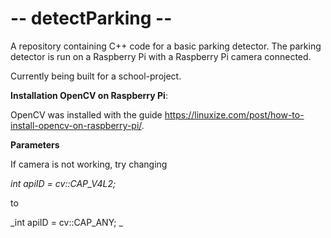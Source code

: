 # -- detectParking --

A repository containing C++ code for a basic parking detector. The parking detector is run on a Raspberry Pi with a Raspberry Pi camera connected.

Currently being built for a school-project.

**Installation OpenCV on Raspberry Pi**:

OpenCV was installed with the guide https://linuxize.com/post/how-to-install-opencv-on-raspberry-pi/. 

**Parameters**

If camera is not working, try changing

_int apiID = cv::CAP_V4L2;_

to

_int apiID = cv::CAP_ANY; _
